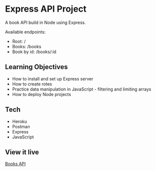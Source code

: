 # Express API Project

A book API build in Node using Express.

Available endpoints:

- Root: /
- Books: /books
- Book by id: /books/:id

## Learning Objectives

- How to install and set up Express server
- How to create rotes
- Practice data manipulation in JavaScript - filtering and limiting arrays
- How to deploy Node projects

## Tech

- Heroku
- Postman
- Express
- JavaScript

## View it live

[Books API](https://therese-book-api.herokuapp.com/)
